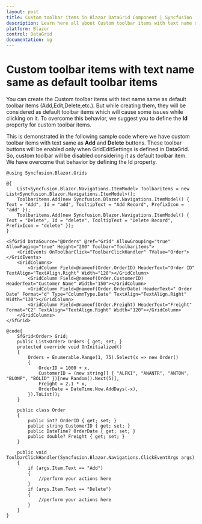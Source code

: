 ```yaml
---
layout: post
title: Custom toolbar items in Blazor DataGrid Component | Syncfusion
description: Learn here all about Custom toolbar items with text name same as default toolbar items in Syncfusion Blazor DataGrid component and more.
platform: Blazor
control: DataGrid
documentation: ug
---
```


# Custom toolbar items with text name same as default toolbar items

You can create the Custom toolbar items with text name same as default toolbar items (Add,Edit,Delete,etc.). But while creating them, they will be considered as default toolbar items which will cause some issues while clicking on it. To overcome this behavior, we suggest you to define the **Id** property for custom toolbar items.

This is demonstrated in the following sample code where we have custom toolbar items with text same as **Add** and **Delete** buttons. These toolbar buttons will be enabled only when GridEditSettings is defined in DataGrid. So, custom toolbar will be disabled considering it as default toolbar item. We have overcome that behavior by defining the Id property.

```cshtml
@using Syncfusion.Blazor.Grids

@{
    List<Syncfusion.Blazor.Navigations.ItemModel> Toolbaritems = new List<Syncfusion.Blazor.Navigations.ItemModel>();
    Toolbaritems.Add(new Syncfusion.Blazor.Navigations.ItemModel() { Text = "Add", Id = "add", TooltipText = "Add Record", PrefixIcon = "add" });
    Toolbaritems.Add(new Syncfusion.Blazor.Navigations.ItemModel() { Text = "Delete", Id = "delete", TooltipText = "Delete Record", PrefixIcon = "delete" });
}

<SfGrid DataSource="@Orders" @ref="Grid" AllowGrouping="true" AllowPaging="true" Height="200" Toolbar="Toolbaritems">
    <GridEvents OnToolbarClick="ToolbarClickHandler" TValue="Order"></GridEvents>
    <GridColumns>
        <GridColumn Field=@nameof(Order.OrderID) HeaderText="Order ID" TextAlign="TextAlign.Right" Width="120"></GridColumn>
        <GridColumn Field=@nameof(Order.CustomerID) HeaderText="Customer Name" Width="150"></GridColumn>
        <GridColumn Field=@nameof(Order.OrderDate) HeaderText=" Order Date" Format="d" Type="ColumnType.Date" TextAlign="TextAlign.Right" Width="130"></GridColumn>
        <GridColumn Field=@nameof(Order.Freight) HeaderText="Freight" Format="C2" TextAlign="TextAlign.Right" Width="120"></GridColumn>
    </GridColumns>
</SfGrid>

@code{
    SfGrid<Order> Grid;
    public List<Order> Orders { get; set; }
    protected override void OnInitialized()
    {
        Orders = Enumerable.Range(1, 75).Select(x => new Order()
        {
            OrderID = 1000 + x,
            CustomerID = (new string[] { "ALFKI", "ANANTR", "ANTON", "BLONP", "BOLID" })[new Random().Next(5)],
            Freight = 2.1 * x,
            OrderDate = DateTime.Now.AddDays(-x),
        }).ToList();
    }

    public class Order
    {
        public int? OrderID { get; set; }
        public string CustomerID { get; set; }
        public DateTime? OrderDate { get; set; }
        public double? Freight { get; set; }
    }

    public void ToolbarClickHandler(Syncfusion.Blazor.Navigations.ClickEventArgs args)
    {
        if (args.Item.Text == "Add")
        {
            //perform your actions here
        }
        if (args.Item.Text == "Delete")
        {
            //perform your actions here
        }
    }
}
```